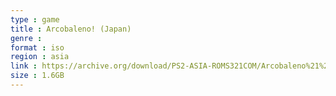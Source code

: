 ```yaml
---
type : game
title : Arcobaleno! (Japan)
genre : 
format : iso
region : asia
link : https://archive.org/download/PS2-ASIA-ROMS321COM/Arcobaleno%21%20%28Japan%29.7z
size : 1.6GB
---
```

